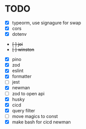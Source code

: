 # TODO

- [x] typeorm, use signagure for swap
- [x] cors
- [x] dotenv
- ~~[ ] joi~~
- ~~[ ] winston~~
- [x] pino
- [x] zod
- [x] eslint
- [x] formatter
- [ ] jest
- [x] newman
- [ ] zod to open api
- [x] husky
- [x] cicd
- [x] query filter
- [ ] move magics to const
- [x] make bash for cicd newman
